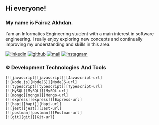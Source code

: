 
## Hi everyone!

### My name is **Fairuz Akhdan**.
I'am an Informatics Engineering student with a main interest in software engineering. I really enjoy exploring new concepts and continually improving my understanding and skills in this area.

[![linkedin][linkedin]](https://www.linkedin.com/in/fairuz-akhdan-1aa2a51a5)
[![github][github]](https://github.com/fairuzakhdan)
[![mail][mail]](mailto:fairuzakhdan01@gmail.com)
[![instagram][instagram]](https://www.instagram.com/fairuzakhdann)


### ⚙️ Development Technologies And Tools
    [![javascript][javascript]][Javascript-url]
    [![Node.js][NodeJS]][NodeJS-url]
    [![typescript][typescript]][Typescript-url]
    [![MySQL][MySQL]][MySQL-url]
    [![mongo][mongo]][Mongo-url]
    [![express][express]][Express-url]
    [![hapi][hapi]][Hapi-url]
    [![jest][jest]][Jest-url]
    [![postman][postman]][Postman-url]
    [![git][git]][Git-url]

<!-- MARKDOWN LINKS & IMAGES -->

[MySQL-url]: https://www.mysql.com/
[MySQL]: https://img.shields.io/badge/MySQL-orange?style=for-the-badge&logo=mysql&logoColor=white
[NodeJS-url]: https://nodejs.org/en
[NodeJS]: https://img.shields.io/badge/Node.js-43853D?style=for-the-badge&logo=node.js&logoColor=white
[Javascript-url]: https://developer.mozilla.org/en-US/docs/Learn/JavaScript
[javascript]: https://img.shields.io/badge/JavaScript-F7DF1E?style=for-the-badge&logo=javascript&logoColor=black
[Typescript-url]: https://www.typescriptlang.org/
[typescript]: https://img.shields.io/badge/Typescript-blue?style=for-the-badge&logo=typescript&logoColor=white
[Express-url]: https://expressjs.com/
[express]: https://img.shields.io/badge/Express-white?style=for-the-badge&logo=express&logoColor=black
[Hapi-url]: https://hapi.dev/
[hapi]: https://img.shields.io/badge/Hapi-white?style=for-the-badge&logo=hapi&logoColor=black
[Git-url]:https://git-scm.com/
[git]: https://img.shields.io/badge/Git-FF1330?style=for-the-badge&logo=git&logoColor=white
[Jest-url]: https://jestjs.io/
[jest]: https://img.shields.io/badge/Jest-983672?style=for-the-badge&logo=jest&logoColor=white
[Mongo-url]:https://www.mongodb.com/docs/
[mongo]: https://img.shields.io/badge/MongoDB-black?style=for-the-badge&logo=mongodb&logoColor=green
[Postman-url]: https://www.postman.com
[postman]: https://img.shields.io/badge/Postman-tomato?style=for-the-badge&logo=postman&logoColor=white
[instagram]: https://img.shields.io/badge/Instagram-E4405F?style=for-the-badge&logo=instagram&logoColor=white
[linkedin]: https://img.shields.io/badge/LinkedIn-0077B5?style=for-the-badge&logo=linkedin&logoColor=white
[github]: https://img.shields.io/badge/Github-black?style=for-the-badge&logo=github&logoColor=white
[mail]: https://img.shields.io/badge/Mail-FF0000?style=for-the-badge&logo=gmail&logoColor=white


